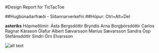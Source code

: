#Design Report for TicTacToe

##Hugbúnaðarfræði - Síðannarverkefni
##Hópur: Ctrl+Alt+Del

**asteriks** Hópmeðlimir:
Ásta Bergsdóttir
Bryndís Arna Borgþórsdóttir
Carlos Ragnar Kárason
Ólafur Albert Sævarsson
Maríus Sævarsson
Sandra Ösp Stefánsdóttir
Sindri Örn Elvarsson

![alt text](https://github.com/KontrolAltDelete/TicTacToe/blob/master/docs/images/Tictactoeclassdiagram.JPG)



